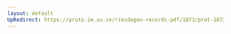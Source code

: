 ```yaml
---
layout: default
UpRedirect: https://pruto.im.uu.se/riksdagen-records-pdf/1873/prot-1873--ak--507/prot-1873--ak--507_020.pdf
---
```

